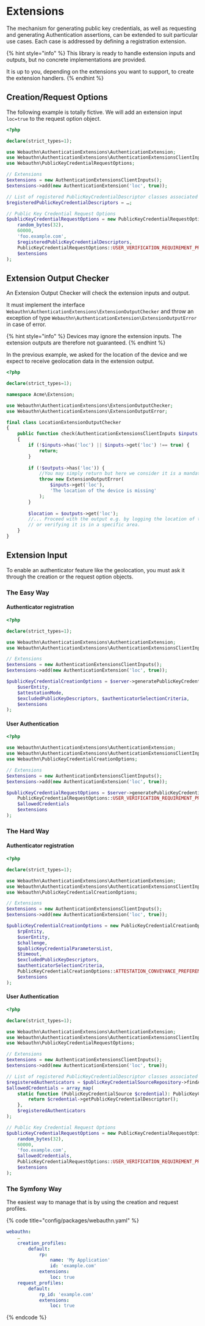 # Extensions

The mechanism for generating public key credentials, as well as requesting and generating Authentication assertions, can be extended to suit particular use cases. Each case is addressed by defining a registration extension.

{% hint style="info" %}
This library is ready to handle extension inputs and outputs, but no concrete implementations are provided.

It is up to you, depending on the extensions you want to support, to create the extension handlers.
{% endhint %}

## Creation/Request Options

The following example is totally fictive. We will add an extension input `loc=true` to the request option object.

```php
<?php

declare(strict_types=1);

use Webauthn\AuthenticationExtensions\AuthenticationExtension;
use Webauthn\AuthenticationExtensions\AuthenticationExtensionsClientInputs;
use Webauthn\PublicKeyCredentialRequestOptions;

// Extensions
$extensions = new AuthenticationExtensionsClientInputs();
$extensions->add(new AuthenticationExtension('loc', true));

// List of registered PublicKeyCredentialDescriptor classes associated to the user
$registeredPublicKeyCredentialDescriptors = …;

// Public Key Credential Request Options
$publicKeyCredentialRequestOptions = new PublicKeyCredentialRequestOptions(
    random_bytes(32),                                                           // Challenge
    60000,                                                                      // Timeout
    'foo.example.com',                                                          // Relying Party ID
    $registeredPublicKeyCredentialDescriptors,                                  // Registered PublicKeyCredentialDescriptor classes
    PublicKeyCredentialRequestOptions::USER_VERIFICATION_REQUIREMENT_PREFERRED, // User verification requirement
    $extensions
);
```

## Extension Output Checker

An Extension Output Checker will check the extension inputs and output.

It must implement the interface `Webauthn\AuthenticationExtensions\ExtensionOutputChecker` and throw an exception of type `Webauthn\AuthenticationExtension\ExtensionOutputError` in case of error.

{% hint style="info" %}
Devices may ignore the extension inputs. The extension outputs are therefore not guaranteed.
{% endhint %}

In the previous example, we asked for the location of the device and we expect to receive geolocation data in the extension output.

```php
<?php

declare(strict_types=1);

namespace Acme\Extension;

use Webauthn\AuthenticationExtensions\ExtensionOutputChecker;
use Webauthn\AuthenticationExtensions\ExtensionOutputError;

final class LocationExtensionOutputChecker
{
    public function check(AuthenticationExtensionsClientInputs $inputs, AuthenticationExtensionsClientOutputs $outputs): void
    {
        if (!$inputs->has('loc') || $inputs->get('loc') !== true) {
            return;
        }
        
        if (!$outputs->has('loc')) {
            //You may simply return but here we consider it is a mandatory extension output.
            throw new ExtensionOutputError(
                $inputs->get('loc'),
                'The location of the device is missing'
            );
        }
        
        $location = $outputs->get('loc');
        //... Proceed with the output e.g. by logging the location of the device
        // or verifying it is in a specific area.
    }
}
```

## Extension Input

To enable an authenticator feature like the geolocation, you must ask it through the creation or the request option objects.

### The Easy Way

#### Authenticator registration

```php
<?php

declare(strict_types=1);

use Webauthn\AuthenticationExtensions\AuthenticationExtension;
use Webauthn\AuthenticationExtensions\AuthenticationExtensionsClientInputs;

// Extensions
$extensions = new AuthenticationExtensionsClientInputs();
$extensions->add(new AuthenticationExtension('loc', true));

$publicKeyCredentialCreationOptions = $server->generatePublicKeyCredentialCreationOptions(
    $userEntity,
    $attestationMode,
    $excludedPublicKeyDescriptors, $authenticatorSelectionCriteria,
    $extensions
);
```

#### User Authentication

```php
<?php

use Webauthn\AuthenticationExtensions\AuthenticationExtension;
use Webauthn\AuthenticationExtensions\AuthenticationExtensionsClientInputs;
use Webauthn\PublicKeyCredentialCreationOptions;

// Extensions
$extensions = new AuthenticationExtensionsClientInputs();
$extensions->add(new AuthenticationExtension('loc', true));

$publicKeyCredentialRequestOptions = $server->generatePublicKeyCredentialRequestOptions(
    PublicKeyCredentialRequestOptions::USER_VERIFICATION_REQUIREMENT_PREFERRED,
    $allowedCredentials
    $extensions
);
```

### The Hard Way

#### Authenticator registration

```php
<?php

declare(strict_types=1);

use Webauthn\AuthenticationExtensions\AuthenticationExtension;
use Webauthn\AuthenticationExtensions\AuthenticationExtensionsClientInputs;
use Webauthn\PublicKeyCredentialCreationOptions;

// Extensions
$extensions = new AuthenticationExtensionsClientInputs();
$extensions->add(new AuthenticationExtension('loc', true));

$publicKeyCredentialCreationOptions = new PublicKeyCredentialCreationOptions(
    $rpEntity,
    $userEntity,
    $challenge,
    $publicKeyCredentialParametersList,
    $timeout,
    $excludedPublicKeyDescriptors,
    $authenticatorSelectionCriteria,
    PublicKeyCredentialCreationOptions::ATTESTATION_CONVEYANCE_PREFERENCE_NONE,
    $extensions
);
```

#### User Authentication

```php
<?php

declare(strict_types=1);

use Webauthn\AuthenticationExtensions\AuthenticationExtension;
use Webauthn\AuthenticationExtensions\AuthenticationExtensionsClientInputs;
use Webauthn\PublicKeyCredentialRequestOptions;

// Extensions
$extensions = new AuthenticationExtensionsClientInputs();
$extensions->add(new AuthenticationExtension('loc', true));

// List of registered PublicKeyCredentialDescriptor classes associated to the user
$registeredAuthenticators = $publicKeyCredentialSourceRepository->findAllForUserEntity($userEntity);
$allowedCredentials = array_map(
    static function (PublicKeyCredentialSource $credential): PublicKeyCredentialDescriptor {
        return $credential->getPublicKeyCredentialDescriptor();
    },
    $registeredAuthenticators
);

// Public Key Credential Request Options
$publicKeyCredentialRequestOptions = new PublicKeyCredentialRequestOptions(
    random_bytes(32),                                                           // Challenge
    60000,                                                                      // Timeout
    'foo.example.com',                                                          // Relying Party ID
    $allowedCredentials,                                                        // Registered PublicKeyCredentialDescriptor classes
    PublicKeyCredentialRequestOptions::USER_VERIFICATION_REQUIREMENT_PREFERRED, // User verification requirement
    $extensions                                                                 // Extensions
);
```

### The Symfony Way

The easiest way to manage that is by using the creation and request profiles.

{% code title="config/packages/webauthn.yaml" %}
```yaml
webauthn:
    …
    creation_profiles:
        default:
            rp:
                name: 'My Application'
                id: 'example.com'
            extensions:
                loc: true
    request_profiles:
        default:
            rp_id: 'example.com'
            extensions:
                loc: true
```
{% endcode %}

